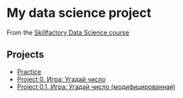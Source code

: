 # My data science project
From the [Skillfactory Data Science course](https://skillfacrory.ru/data-scientist)

## Projects

* [Practice](https://github.com/AndreiDS63/sf_data_science/tree/main/practice)
* [Project 0. Игра: Угадай число](https://github.com/AndreiDS63/sf_data_science/tree/main/project_0)  
* [Project 0.1. Игра: Угадай число (модифицированная)](https://github.com/AndreiDS63/sf_data_science/tree/main/project_0.1_guess-number-task)  
